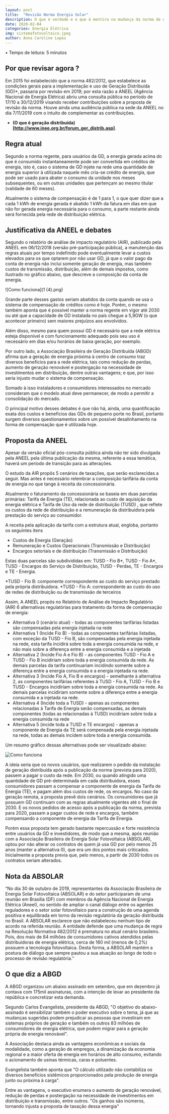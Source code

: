 ```yaml
---
layout: post
title:  "Revisão Norma Energia Solar"
description: O que é verdade e o que é mentira na mudança da norma de energia solar
date: 2020-02-04
categories: Energia Elétrica
img: sistemafotovoltaico.jpeg
author: Anna Caroline Lopes
---
```



•	Tempo de leitura: 5 minutos

<h2> Por que revisar agora ? </h2>

Em 2015 foi estabelecido que a norma 482/2012, que estabelece as condições gerais para a implementação e uso de Geração Distribuída (GD)*, passaria por revisão em 2019; por esta razão a ANEEL (Agência Nacional de Energia Elétrica) abriu uma consulta pública no período de 17/10 a 30/12/2019 visando receber contribuições sobre a proposta de revisão da norma. Houve ainda uma audiência pública na sede da ANEEL no dia 7/11/2019 com o intuito de complementar as contribuições.

*  **(O que é geração distribuída)[http://www.inee.org.br/forum_ger_distrib.asp]**.

<h2>Regra atual </h2>

Segundo a norma regente, para usuários da GD, a energia gerada acima do que é consumido instantaneamente pode ser convertida em créditos de energia, isto é, caso o sistema de GD injete na rede uma quantidade de energia superior à utilizada naquele mês cria-se crédito de energia, que pode ser usado para abater o consumo da unidade nos meses subsequentes, ou em outras unidades que pertençam ao mesmo titular (validade de 60 meses). 

Atualmente o sistema de compensação é de 1 para 1, o que quer dizer que a cada 1 kWh de energia gerada é abatido 1 kWh da fatura.em dias em que não for gerada energia necessária para o consumo, a parte restante ainda será fornecida pela rede de distribuição elétrica.



<h2> Justificativa da ANEEL e debates </h2>

Segundo o relatório de análise de impacto regulatório (AIR), publicado pela ANEEL em 06/12/2018 (versão pré-participação pública), a manutenção das regras atuais por tempo indefinido pode eventualmente levar a custos elevados para os que optarem por não usar GD, já que o valor pago da conta de energia não inclui somente geração de energia, mas também custos de transmissão, distribuição, além de demais impostos, como ilustrado no gráfico abaixo, que descreve a composição da conta de energia. 

![Como funciona](1 (4).png) 

Grande parte desses gastos seriam abatidos da conta quando se usa o sistema de compensação de créditos como é hoje. Porém, o mesmo também aponta que é possível manter a norma regente em vigor até 2030 ou até que a capacidade de GD instalada no país chegue a 5,9GW (o que acontecer primeiro) sem maiores prejuízos aos envolvidos.

Além disso, mesmo para quem possui GD é necessário que a rede elétrica esteja disponível e com funcionamento adequado pois seu uso é necessário em dias e/ou horários de baixa geração, por exemplo. 

Por outro lado, a Associação Brasileira de Geração Distribuída (ABGD) afirma que a geração de energia próxima à centro de consumo traz diversos benefícios para a rede elétrica, tais como redução de perdas, aumento de geração renovável e postergação na necessidade de investimentos em distribuição, dentre outras vantagens; e que, por isso seria injusto mudar o sistema de compensação.

Somado à isso instaladores e consumidores interessados no mercado consideram que o modelo atual deve permanecer, de modo a permitir a consolidação do mercado.

O principal motivo desses debates é que não há, ainda, uma quantificação exata dos custos e benefícios das GDs de pequeno porte no Brasil, portanto surgem diversos questionamentos sobre um possível desalinhamento na forma de compensação que é utilizada hoje.

<h2> Proposta da ANEEL </h2>

Apesar da versão oficial pós-consulta pública ainda não ter sido divulgada pela ANEEL pela última publicação da mesma, referente a essa temática, haverá um período de transição para as alterações.

O estudo da AIR propôs 5 cenários de taxações, que serão esclarecidas a seguir. Mas antes é necessário relembrar a composição tarifária da conta de energia no que tange à receita da concessionária.

Atualmente o faturamento da concessionária se baseia em duas parcelas primárias: Tarifa de Energia (TE), relacionada ao custo de aquisição da energia elétrica e Tarifa de Uso da rede de distribuição (TUSD) , que reflete os custos da rede de distribuição e a remuneração da distribuidora pela prestação do serviço ao consumidor. 

A receita pela aplicação da tarifa com a estrutura atual, engloba, portanto os seguintes itens

<ul>
  <li>Custos de Energia (Geração)</li>
  <li>Remuneração e Custos Operacionais (Transmissão e Distribuição)</li>
  <li>Encargos setoriais e de distribuição (Transmissão e Distribuição)</li>
</ul>

Estas duas parcelas são subdivididas em: TUSD - Fio B*, TUSD - Fio A*, TUSD - Encargos do Serviço de Distribuição, TUSD - Perdas, TE - Encargos e TE - Energia.

*TUSD - Fio B:  componente correspondente ao custo do serviço prestado pela própria distribuidora.
*TUSD - Fio A: correspondente ao custo do uso de redes de distribuição ou de transmissão de terceiros

Assim, A ANEEL propôs no Relatório de Análise de Impacto Regulatório (AIR) 6 alternativas regulatórias para tratamento da forma de compensação de energia:

<ul>
  <li>Alternativa 0 (cenário atual) - todas as componentes tarifárias listadas são compensadas pela energia injetada na rede
</li>
  <li>Alternativa 1 (Incide Fio B) - todas as componentes tarifárias listadas, com exceção da TUSD - Fio B, são compensadas pela energia injetada na rede, esta tarifa incidirá sobre toda a energia consumida na rede, e não mais sobre a diferença entre a energia consumida e a injetada
</li>
  <li>Alternativa 2 (Incide Fio A e Fio B) - as componentes TUSD - Fio A e TUSD - Fio B incidiriam sobre toda a energia consumida da rede. As demais parcelas da tarifa continuariam incidindo somente sobre a diferença entre a energia consumida e a energia injetada na rede.
</li>
<li>Alternativa 3 (Incide Fio A, Fio B e encargos) - semelhante à alternativa 2, as componentes tarifárias referentes à TUSD - Fio A, TUSD - Fio B e TUSD - Encargos incidiriam sobre toda a energia consumida na rede. As demais parcelas incidiriam somente sobre a diferença entre a energia consumida e a injetada na rede.
</li>
<li>Alternativa 4 (Incide toda a TUSD) - apenas as componentes relacionadas à Tarifa de Energia serão compensadas, as demais componentes (todas as relacionadas à TUSD) incidiriam sobre toda a energia consumida na rede

</li>
<li>Alternativa 5 (incide toda a TUSD e TE encargos) - apenas a componente de Energia da TE será compensada pela energia injetada na rede, todas as demais incidem sobre toda a energia consumida.

</li>
</ul>

Um resumo gráfico dessas alternativas pode ser visualizado abaixo:

![Como funciona](2.png)

A ideia seria que os novos usuários, que realizarem o pedido da instalação de geração distribuída após a publicação da norma (prevista para 2020), passem a pagar o custo da rede. Em 2030, ou quando atingido uma quantidade de GD pré-determinada em cada distribuidora, esses consumidores passam a compensar a componente de energia da Tarifa de Energia (TE), e pagam além dos custos de rede, os encargos. No caso da geração remota, a proposta prevê dois cenários. Os consumidores que já possuem GD continuam com as regras atualmente vigentes até o final de 2030. E os novos pedidos de acesso após a publicação da norma, prevista para 2020, passam a pagar custos de rede e encargos, também compensando a componente de energia da Tarifa de Energia.

Porém essa proposta tem gerado bastante repercussão e forte resistência entre usuários da GD e investidores, de modo que a mesma, após reunião com a  Associação Brasileira de Energia Solar Fotovoltaica (ABSOLAR), optou por não alterar os contratos de quem já usa GD por pelo menos 25 anos (manter a alternativa 0), que era um dos pontos mais criticados. Inicialmente a proposta previa que, pelo menos, a partir de 2030 todos os contratos seriam alterados. 

<h2> Nota da ABSOLAR </h2>
“No dia 30 de outubro de 2019, representantes da Associação Brasileira de Energia Solar Fotovoltaica (ABSOLAR) e do setor participaram de uma reunião em Brasília (DF) com membros da Agência Nacional de Energia Elétrica (Aneel), no sentido de ampliar o canal diálogo entre os agentes reguladores e o setor solar fotovoltaico para a construção de uma agenda positiva e equilibrada em torno da revisão regulatória da geração distribuída no Brasil. A ABSOLAR esclarece que não estabeleceu nenhum tipo de acordo na referida reunião. A entidade defende que uma mudança de regra na Resolução Normativa 482/2012 é prematura no atual cenário brasileiro. Pois, dos mais de 84 milhões de consumidores cativos atendidos pelas distribuidoras de energia elétrica, cerca de 160 mil (menos de 0,2%) possuem a tecnologia fotovoltaica. Desta forma, a ABSOLAR mantém a postura de diálogo que sempre pautou a sua atuação ao longo de todo o processo de revisão regulatória.’’

<h2> O que diz a ABGD </h2>

A ABGD organizou um abaixo assinado em setembro, que em dezembro já contava com 175mil assinaturas, com a intenção de levar ao presidente da república e concretizar esta demanda.

Segundo Carlos Evangelista, presidente da ABGD, "O objetivo do abaixo-assinado é sensibilizar também o poder executivo sobre o tema, já que as mudanças sugeridas podem prejudicar as pessoas que investiram em sistemas próprios de geração e também os outros 83 milhões de consumidores de energia elétrica, que podem migrar para a geração própria de energia renovável".

A Associação destaca ainda as vantagens econômicas e sociais da modalidade, como a geração de empregos, a dinamização da economia regional e a maior oferta de energia em horários de alto consumo, evitando o acionamento de usinas térmicas, caras e poluentes.

Evangelista também aponta que "O cálculo utilizado não contabiliza os diversos benefícios sistêmicos proporcionados pela produção de energia junto ou próxima à carga". 

Entre as vantagens, o executivo enumera o aumento de geração renovável, redução de perdas e postergação na necessidade de investimentos em distribuição e transmissão, entre outros. "Os ganhos são inúmeros, tornando injusta a proposta de taxação dessa energia"

